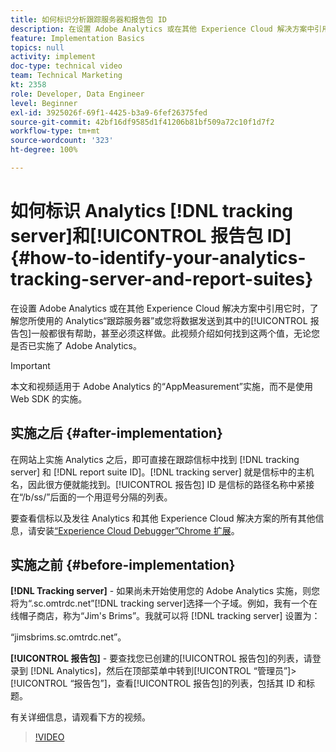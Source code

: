```yaml
---
title: 如何标识分析跟踪服务器和报告包 ID
description: 在设置 Adobe Analytics 或在其他 Experience Cloud 解决方案中引用它时，了解您所使用的 Analytics“跟踪服务器”或您将数据发送到其中的“报告包”一般都很有帮助，甚至必须这样做。此视频介绍如何找到这两个值，无论您是否已实施了 Adobe Analytics。
feature: Implementation Basics
topics: null
activity: implement
doc-type: technical video
team: Technical Marketing
kt: 2358
role: Developer, Data Engineer
level: Beginner
exl-id: 3925026f-69f1-4425-b3a9-6fef26375fed
source-git-commit: 42bf16df9585d1f41206b81bf509a72c10f1d7f2
workflow-type: tm+mt
source-wordcount: '323'
ht-degree: 100%

---
```


# 如何标识 Analytics [!DNL tracking server]和[!UICONTROL 报告包 ID] {#how-to-identify-your-analytics-tracking-server-and-report-suites}

在设置 Adobe Analytics 或在其他 Experience Cloud 解决方案中引用它时，了解您所使用的 Analytics“跟踪服务器”或您将数据发送到其中的[!UICONTROL 报告包]一般都很有帮助，甚至必须这样做。此视频介绍如何找到这两个值，无论您是否已实施了 Adobe Analytics。

>[!IMPORTANT]
>
>本文和视频适用于 Adobe Analytics 的“AppMeasurement”实施，而不是使用 Web SDK 的实施。

## 实施之后 {#after-implementation}

在网站上实施 Analytics 之后，即可直接在跟踪信标中找到 [!DNL tracking server] 和 [!DNL report suite ID]。[!DNL tracking server] 就是信标中的主机名，因此很方便就能找到。[!UICONTROL 报告包] ID 是信标的路径名称中紧接在“/b/ss/”后面的一个用逗号分隔的列表。

要查看信标以及发往 Analytics 和其他 Experience Cloud 解决方案的所有其他信息，请安装[“Experience Cloud Debugger”Chrome 扩展](https://chrome.google.com/webstore/detail/adobe-experience-cloud-de/ocdmogmohccmeicdhlhhgepeaijenapj?hl=zh-Hans)。

## 实施之前 {#before-implementation}

**[!DNL Tracking server]** - 如果尚未开始使用您的 Adobe Analytics 实施，则您将为“.sc.omtrdc.net”[!DNL tracking server]选择一个子域。例如，我有一个在线帽子商店，称为“Jim&#39;s Brims”。我就可以将 [!DNL tracking server] 设置为：

“jimsbrims.sc.omtrdc.net”。

**[!UICONTROL 报告包]** - 要查找您已创建的[!UICONTROL 报告包]的列表，请登录到 [!DNL Analytics]，然后在顶部菜单中转到[!UICONTROL “管理员”]>[!UICONTROL “报告包”]，查看[!UICONTROL 报告包]的列表，包括其 ID 和标题。

有关详细信息，请观看下方的视频。

>[!VIDEO](https://video.tv.adobe.com/v/40898/?quality=12&learn=on&captions=chi_hans)
